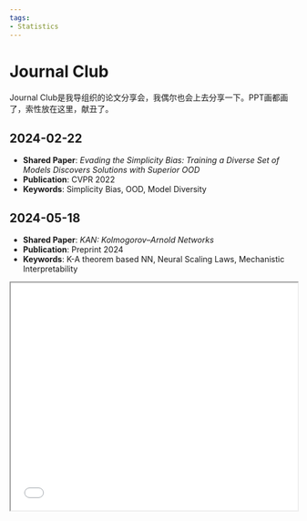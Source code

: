 ```yaml
---
tags:
- Statistics
---
```


# Journal Club

Journal Club是我导组织的论文分享会，我偶尔也会上去分享一下。PPT画都画了，索性放在这里，献丑了。

## 2024-02-22

- **Shared Paper**: *Evading the Simplicity Bias: Training a Diverse Set of Models Discovers Solutions with Superior OOD*
- **Publication**: CVPR 2022
- **Keywords**: Simplicity Bias, OOD, Model Diversity

<center>
<object
    data="../slides/2024-02-22_Evading_Simplicity_Bias.pdf#page=1&view=FitH&toolbar=1&navpanes=0"
    width=100%
    height=400>
</object>
</center>


## 2024-05-18

- **Shared Paper**: *KAN: Kolmogorov–Arnold Networks*
- **Publication**: Preprint 2024
- **Keywords**: K-A theorem based NN, Neural Scaling Laws, Mechanistic Interpretability

<iframe width=100% height=400 src="../slides/kan.html"></iframe>